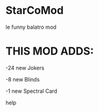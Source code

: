 # StarCoMod
le funny balatro mod

# THIS MOD ADDS:
-24 new Jokers

-8 new Blinds

-1 new Spectral Card


help
